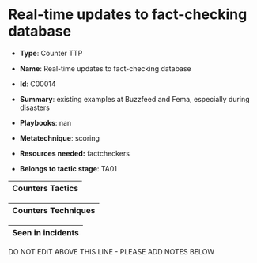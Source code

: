 # Real-time updates to fact-checking database

* **Type**: Counter TTP

* **Name**: Real-time updates to fact-checking database

* **Id**: C00014

* **Summary**: existing examples at Buzzfeed and Fema, especially during disasters

* **Playbooks**: nan

* **Metatechnique**: scoring

* **Resources needed:** factcheckers

* **Belongs to tactic stage**: TA01


| Counters Tactics |
| ---------------- |



| Counters Techniques |
| ------------------- |



| Seen in incidents |
| ----------------- |

DO NOT EDIT ABOVE THIS LINE - PLEASE ADD NOTES BELOW